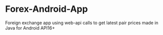 # Forex-Android-App
Foreign exchange app using web-api calls to get latest pair prices made in Java for Android API16+
